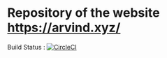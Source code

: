 # Repository of the website https://arvind.xyz/
Build Status : [![CircleCI](https://circleci.com/gh/arvindamirtaa/arvind.xyz.svg?style=svg)](https://circleci.com/gh/arvindamirtaa/arvind.xyz)
